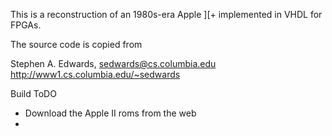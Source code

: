 This is a reconstruction of an 1980s-era Apple ][+ implemented in VHDL for
FPGAs.

The source code is copied from

Stephen A. Edwards, sedwards@cs.columbia.edu
http://www1.cs.columbia.edu/~sedwards



Build ToDO


- Download the Apple II roms from the web
- 

